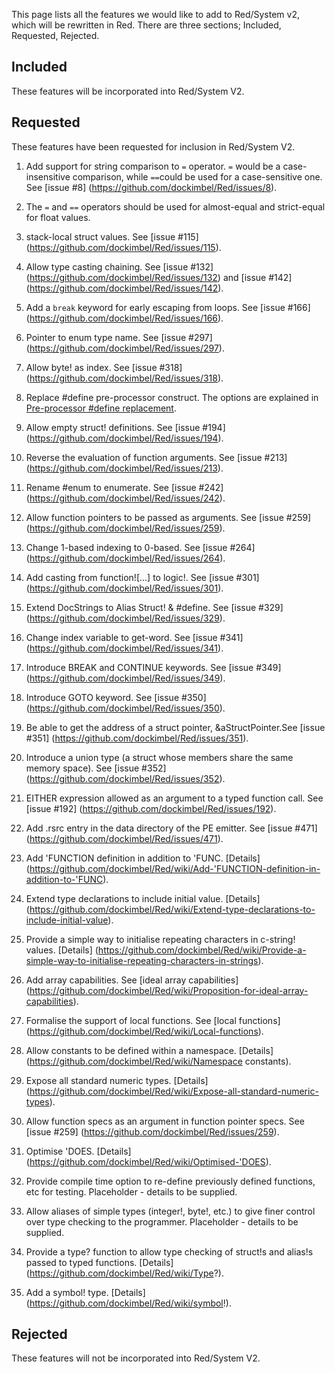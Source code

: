 This page lists all the features we would like to add to Red/System v2, which will be rewritten in Red. There are three sections; Included, Requested, Rejected.

## Included
These features will be incorporated into Red/System V2.

## Requested
These features have been requested for inclusion in Red/System V2.

1. Add support for string comparison to `=` operator. `=` would be a case-insensitive comparison, while `==`could be used for a case-sensitive one. See [issue #8] (https://github.com/dockimbel/Red/issues/8).

2. The `=` and `==` operators should be used for almost-equal and strict-equal for float values.

3. stack-local struct values. See [issue #115] (https://github.com/dockimbel/Red/issues/115). 

4. Allow type casting chaining. See [issue #132] (https://github.com/dockimbel/Red/issues/132) and [issue #142] (https://github.com/dockimbel/Red/issues/142).

5. Add a `break` keyword for early escaping from loops. See [issue #166] (https://github.com/dockimbel/Red/issues/166).

6. Pointer to enum type name. See [issue #297] (https://github.com/dockimbel/Red/issues/297).

7. Allow byte! as index. See [issue #318] (https://github.com/dockimbel/Red/issues/318).

8. Replace #define pre-processor construct. The options are explained in [Pre-processor #define replacement](https://github.com/dockimbel/Red/wiki/Alternatives-to-Red-System-pre-processor-%23define).

9. Allow empty struct! definitions. See [issue #194] (https://github.com/dockimbel/Red/issues/194).

10. Reverse the evaluation of function arguments. See [issue #213] (https://github.com/dockimbel/Red/issues/213).

11. Rename #enum to enumerate. See [issue #242] (https://github.com/dockimbel/Red/issues/242).

12. Allow function pointers to be passed as arguments. See [issue #259] (https://github.com/dockimbel/Red/issues/259).

13. Change 1-based indexing to 0-based. See [issue #264] (https://github.com/dockimbel/Red/issues/264).

14. Add casting from function![...] to logic!. See [issue #301] (https://github.com/dockimbel/Red/issues/301).

15. Extend DocStrings to Alias Struct! & #define. See [issue #329] (https://github.com/dockimbel/Red/issues/329).

16. Change index variable to get-word. See [issue #341] (https://github.com/dockimbel/Red/issues/341).

17. Introduce BREAK and CONTINUE keywords. See [issue #349] (https://github.com/dockimbel/Red/issues/349).

18. Introduce GOTO keyword. See [issue #350] (https://github.com/dockimbel/Red/issues/350).

19. Be able to get the address of a struct pointer, &aStructPointer.See [issue #351] (https://github.com/dockimbel/Red/issues/351).

20. Introduce a union type (a struct whose members share the same memory space). See [issue #352] (https://github.com/dockimbel/Red/issues/352).

21. EITHER expression allowed as an argument to a typed function call. See [issue #192] (https://github.com/dockimbel/Red/issues/192).

22. Add .rsrc entry in the data directory of the PE emitter. See [issue #471] (https://github.com/dockimbel/Red/issues/471).

23. Add 'FUNCTION definition in addition to 'FUNC. [Details] (https://github.com/dockimbel/Red/wiki/Add-'FUNCTION-definition-in-addition-to-'FUNC).

24. Extend type declarations to include initial value. [Details] (https://github.com/dockimbel/Red/wiki/Extend-type-declarations-to-include-initial-value).

25. Provide a simple way to initialise repeating characters in c-string! values. [Details] (https://github.com/dockimbel/Red/wiki/Provide-a-simple-way-to-initialise-repeating-characters-in-strings).

26. Add array capabilities. See [ideal array capabilities] (https://github.com/dockimbel/Red/wiki/Proposition-for-ideal-array-capabilities).

27. Formalise the support of local functions. See [local functions] (https://github.com/dockimbel/Red/wiki/Local-functions).

28. Allow constants to be defined within a namespace. [Details] (https://github.com/dockimbel/Red/wiki/Namespace constants).

29. Expose all standard numeric types. [Details] (https://github.com/dockimbel/Red/wiki/Expose-all-standard-numeric-types).

30. Allow function specs as an argument in function pointer specs. See [issue #259] (https://github.com/dockimbel/Red/issues/259).

31. Optimise 'DOES. [Details] (https://github.com/dockimbel/Red/wiki/Optimised-'DOES).

32. Provide compile time option to re-define previously defined functions, etc for testing. Placeholder - details to be supplied.

33. Allow aliases of simple types (integer!, byte!, etc.) to give finer control over type checking to the programmer. Placeholder - details to be supplied.

34. Provide a type? function to allow type checking of struct!s and alias!s passed to typed functions. [Details] (https://github.com/dockimbel/Red/wiki/Type?).

35. Add a symbol! type. [Details] (https://github.com/dockimbel/Red/wiki/symbol!).

## Rejected
These features will not be incorporated into Red/System V2.